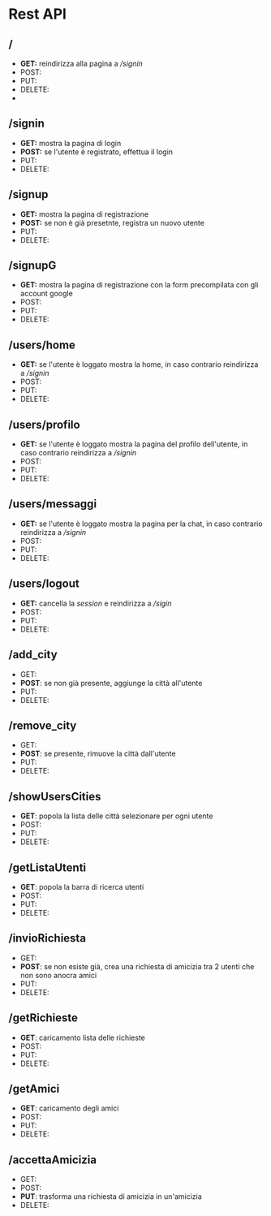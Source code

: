 #  Rest API

## **/**  
 - **GET:** reindirizza alla pagina a */signin*
- POST:  
- PUT:
- DELETE: 
-
## **/signin**  
 - **GET:** mostra la pagina di login
- **POST:** se l'utente è registrato, effettua il login
- PUT:
- DELETE: 

 ## **/signup**  
 - **GET:** mostra la pagina di registrazione
- **POST:** se non è già presetnte, registra un nuovo utente 
- PUT:
- DELETE: 


## **/signupG**  
 - **GET:** mostra la pagina di registrazione con la form precompilata con gli account google
- POST: 
- PUT:
- DELETE: 

## **/users/home**  
 - **GET:** se l'utente è loggato mostra la home, in caso contrario reindirizza a */signin*
- POST: 
- PUT:
- DELETE: 

## **/users/profilo**  
 - **GET:** se l'utente è loggato mostra la pagina del profilo dell'utente, in caso contrario reindirizza a */signin*
- POST: 
- PUT:
- DELETE: 

## **/users/messaggi**  
 - **GET:** se l'utente è loggato mostra la pagina per la chat, in caso contrario reindirizza a */signin*
- POST: 
- PUT:
- DELETE: 

## **/users/logout**  
 - **GET:** cancella la *session* e reindirizza a */sigin*
- POST: 
- PUT:
- DELETE: 

## **/add_city**  
 - GET: 
- **POST**: se non già presente, aggiunge la città all'utente
- PUT:
- DELETE: 

## **/remove_city**  
 - GET: 
- **POST**: se presente, rimuove la città dall'utente
- PUT:
- DELETE: 

## **/showUsersCities**  
 - **GET**: popola la lista delle città selezionare per ogni utente 
- POST: 
- PUT:
- DELETE: 

## **/getListaUtenti**  
 - **GET**: popola la barra di ricerca utenti
- POST: 
- PUT:
- DELETE: 

## **/invioRichiesta**  
 - GET:
- **POST**: se non esiste già, crea una richiesta di amicizia tra 2 utenti che non sono anocra amici 
- PUT:
- DELETE: 

## **/getRichieste**  
 - **GET**: caricamento lista delle richieste
- POST: 
- PUT:
- DELETE: 

## **/getAmici**  
 - **GET**: caricamento degli amici
- POST: 
- PUT:
- DELETE: 

## **/accettaAmicizia**  
 - GET:
- POST: 
- **PUT**: trasforma una richiesta di amicizia in un'amicizia
- DELETE: 
